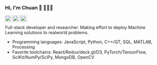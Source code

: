 ### Hi, I'm Chuan :wave: 👩🏻‍💻

<p>
  <a href="https://www.linkedin.com/in/nauhc/" rel="nofollow noreferrer">
    <img align="left" alt="Adarshreddyash LinkdeIN" width="22px" src="https://cdn.jsdelivr.net/npm/simple-icons@v3/icons/linkedin.svg" />
  </a>  
  
  <a href="https://www.instagram.com/nauhc/" rel="nofollow noreferrer">
    <img align="left" alt="Adarshreddyash LinkdeIN" width="22px" src="https://cdn.jsdelivr.net/npm/simple-icons@v3/icons/instagram.svg" />
  </a>

  <a href="https://github.com/nauhc" rel="nofollow noreferrer">
    <img align="left" alt="Adarshreddyash LinkdeIN" width="22px" src="https://cdn.jsdelivr.net/npm/simple-icons@v3/icons/github.svg" />
  </a>
</br>
</p>

Full-stack developer and researcher.
Making effort to deploy Machine Learning solutions to realworld problems.

<!--Recent topics: XAI, sequence data interaction/analysis -->
<!--passionate in solving realworld problems-->

<!-- - Speak: Chinese, English, Japanese -->

- Programming languages: JavaScript, Python, C++/QT, SQL, MATLAB, Processing
- Favorite toolchains: React/Redux/deck.gl/D3, PyTorch/TensorFlow, SciKit/NumPy/SciPy, MongoDB, OpenCV

<!--
**nauhc/nauhc** is a ✨ _special_ ✨ repository because its `README.md` (this file) appears on your GitHub profile.

Here are some ideas to get you started:

- 🔭 I’m currently working on ...
- 🌱 I’m currently learning ...
- 👯 I’m looking to collaborate on ...
- 🤔 I’m looking for help with ...
- 💬 Ask me about ...
- 📫 How to reach me: ...
- 😄 Pronouns: ...
- ⚡ Fun fact: ...
-->
